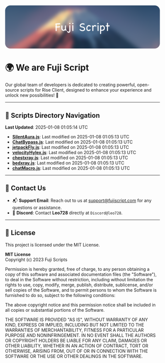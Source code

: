 ![Banner](.github/b.webp)

# 🌍 **We are Fuji Script**

Our global team of developers is dedicated to creating powerful, open-source scripts for Rise Client, designed to enhance your experience and unlock new possibilities! 🌟

---
<!-- SCRIPTS_NAVIGATION_START -->
## 📂 **Scripts Directory Navigation**

**Last Updated**: 2025-01-08 01:05:14 UTC

- **[SilentAura.js](scripts/SilentAura.js)**: Last modified on 2025-01-08 01:05:13 UTC
- **[ChatBypass.js](scripts/ChatBypass.js)**: Last modified on 2025-01-08 01:05:13 UTC
- **[jetpackFly.js](scripts/jetpackFly.js)**: Last modified on 2025-01-08 01:05:13 UTC
- **[velocityHylex.js](scripts/velocityHylex.js)**: Last modified on 2025-01-08 01:05:13 UTC
- **[chestxray.js](scripts/chestxray.js)**: Last modified on 2025-01-08 01:05:13 UTC
- **[bedxray.js](scripts/bedxray.js)**: Last modified on 2025-01-08 01:05:13 UTC
- **[chatMacro.js](scripts/chatMacro.js)**: Last modified on 2025-01-08 01:05:13 UTC

<!-- SCRIPTS_NAVIGATION_END -->

---

## 💬 **Contact Us**  
- 📬 **Support Email**: Reach out to us at [support@fujiscript.com](mailto:support@fujiscript.com) for any questions or assistance.  
- 💬 **Discord**: Contact **Leo728** directly at `Discord@leo728`.

---

## 📜 **License**

This project is licensed under the MIT License.  

**MIT License**  
Copyright (c) 2023 Fuji Scripts  

Permission is hereby granted, free of charge, to any person obtaining a copy of this software and associated documentation files (the "Software"), to deal in the Software without restriction, including without limitation the rights to use, copy, modify, merge, publish, distribute, sublicense, and/or sell copies of the Software, and to permit persons to whom the Software is furnished to do so, subject to the following conditions:  

The above copyright notice and this permission notice shall be included in all copies or substantial portions of the Software.  

THE SOFTWARE IS PROVIDED "AS IS", WITHOUT WARRANTY OF ANY KIND, EXPRESS OR IMPLIED, INCLUDING BUT NOT LIMITED TO THE WARRANTIES OF MERCHANTABILITY, FITNESS FOR A PARTICULAR PURPOSE AND NONINFRINGEMENT. IN NO EVENT SHALL THE AUTHORS OR COPYRIGHT HOLDERS BE LIABLE FOR ANY CLAIM, DAMAGES OR OTHER LIABILITY, WHETHER IN AN ACTION OF CONTRACT, TORT OR OTHERWISE, ARISING FROM, OUT OF OR IN CONNECTION WITH THE SOFTWARE OR THE USE OR OTHER DEALINGS IN THE SOFTWARE.  
